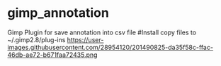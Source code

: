 # gimp_annotation
Gimp Plugin for save annotation into csv file
#Install
copy files to
~/.gimp2.8/plug-ins
https://user-images.githubusercontent.com/28954120/201490825-da35f58c-ffac-46db-ae72-b671faa72435.png
